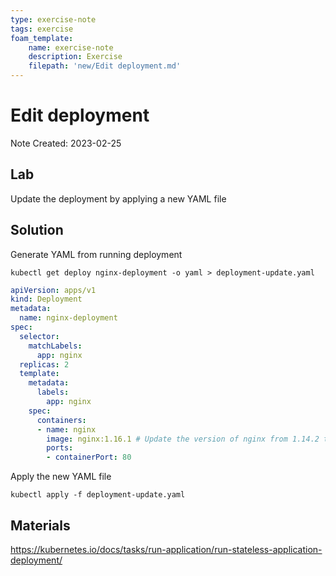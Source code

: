 ```yaml
---
type: exercise-note
tags: exercise
foam_template:
    name: exercise-note
    description: Exercise
    filepath: 'new/Edit deployment.md'
---
```

# Edit deployment
Note Created: 2023-02-25

## Lab 

Update the deployment by applying a new YAML file

## Solution

Generate YAML from running deployment
```console
kubectl get deploy nginx-deployment -o yaml > deployment-update.yaml
```
```yaml
apiVersion: apps/v1
kind: Deployment
metadata:
  name: nginx-deployment
spec:
  selector:
    matchLabels:
      app: nginx
  replicas: 2
  template:
    metadata:
      labels:
        app: nginx
    spec:
      containers:
      - name: nginx
        image: nginx:1.16.1 # Update the version of nginx from 1.14.2 to 1.16.1
        ports:
        - containerPort: 80
```
Apply the new YAML file
```console
kubectl apply -f deployment-update.yaml
```

## Materials
https://kubernetes.io/docs/tasks/run-application/run-stateless-application-deployment/